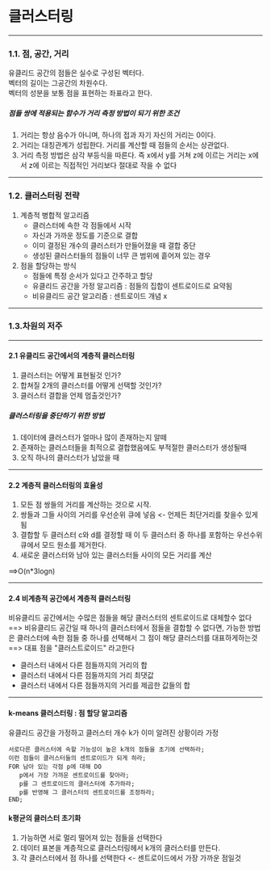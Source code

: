 # 클러스터링
---

### 1.1. 점, 공간, 거리
유클리드 공간의 점들은 실수로 구성된 벡터다.  
벡터의 길이는 그공간의 차원수다.  
벡터의 성분을 보통 점을 표현하는 좌표라고 한다.  

  
##### *점들 쌍에 적용되는 함수가 거리 측정 방법이 되기 위한 조건*
1. 거리는 항상 음수가 아니며, 하나의 접과 자기 자신의 거리는 0이다.
2. 거리는 대칭관계가 성립한다. 거리를 계산할 때 점들의 순서는 상관없다.
3. 거리 측정 방법은 삼각 부등식을 따른다. 즉 x에서 y를 거쳐 z에 이르는 거리는 x에서 z에 이르는 직접적인 거리보다 절대로 작을 수 없다

---
### 1.2. 클러스터링 전략

1. 계층적 병합적 알고리즘
    - 클러스터에 속한 각 점들에서 시작
    - 자신과 가까운 정도를 기준으로 결합
    - 이미 결정된 개수의 클러스터가 만들어졌을 때 결합 중단
    - 생성된 클러스터들의 점들이 너무 큰 범위에 흩어져 있는 경우
2. 점을 할당하는 방식
   - 점들에 특정 순서가 있다고 간주하고 할당
   - 유클리드 공간을 가정 알고리즘 : 점들의 집합이 센트로이드로 요약됨
   - 비유클리드 공간 알고리즘 : 센트로이드 개념 x
  
  ---------
### 1.3.차원의 저주

---
#### 2.1 유클리드 공간에서의 계층적 클러스터링
1. 클러스터는 어떻게 표현될것 인가?
2. 합쳐질 2개의 클러스터를 어떻게 선택할 것인가?
3. 클러스터 결합을 언제 멈출것인가?

##### *클러스터링을 중단하기 위한 방법*
1. 데이터에 클러스터가 얼마나 많이 존재하는지 알떼
2. 존재하는 클러스터들을 최적으로 결합했음에도 부적절한 클러스터가 생성될때
3. 오직 하나의 클러스터가 남았을 때
---
#### 2.2 계층적 클러스터링의 효율성
1. 모든 점 쌍들의 거리를 계산하는 것으로 시작.
2. 쌍들과 그들 사이의 거리를 우선순위 큐에 넣음 <- 언제든 최단거리를 찾을수 있게됨
3. 결합할 두 클러스터 c와 d를 결정할 때 이 두 클러스터 중 하나를 포함하는 우선수위 큐에서 모드 원소를 제거한다.
4. 새로운 클러스터와 남아 있는 클러스터들 사이의 모든 거리를 계산

 ==>O(n*3logn)

---
 #### 2.4 비계층적 공간에서 계층적 클러스터링
 비유클리드 공간에서는 수많은 점들을 해당 클러스터의 센트로이드로 대체할수 없다   
  ==> 비유클리드 공간일 때 하나의 클러스터에서 점들을 결합할 수 없다면, 가능한 방법은 클러스터에 속한 점들 중 하나를 선택해서 그 점이 해당 클러스터를 대표하게하는것
  ==> 대표 점을 "클러스트로이드" 라고한다
  - 클러스터 내에서 다른 점들까지의 거리의 합
  - 클러스터 내에서 다른 점들까지의 거리 최댓값
  - 클러스터 내에서 다른 점들까지의 거리를 제곱한 값들의 합
----

#### k-means 클러스터링 : 점 할당 알고리즘
유클리드 공간을 가정하고 클러스터 개수 k가 이미 알려진 상황이라 가정  

    서로다른 클러스터에 속할 가능성이 높은 k개의 점들을 초기에 선택하라;
    이런 점들이 클러스터들의 센트로이드가 되게 하라;
    FOR 남아 있는 각점 p에 대해 DO
       p에서 가장 가까운 센트로이드를 찾아라;
       p를 그 센트로이드의 클러스터에 추가하라;
       p를 반영해 그 클러스터의 센트로이드를 조정하라;
    END;   

#### k평균의 클러스터 초기화

1. 가능하면 서로 멀리 떨어져 있는 점들을 선택한다
2. 데이터 표본을 계층적으로 클러스터링헤서 k개의 클러스터를 만든다.
3. 각 클러스터에서 점 하나를 선택한다 <- 센트로이드에서 가장 가까운 점일것







